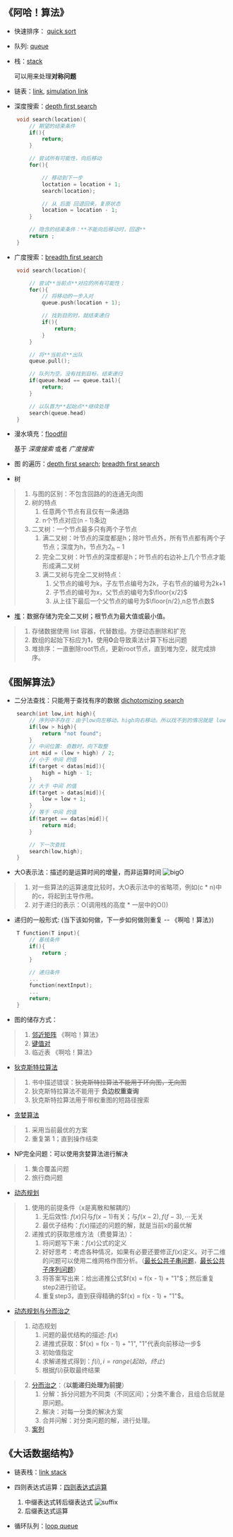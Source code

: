 ## 《阿哈！算法》
* 快速排序： [quick sort](quicksort/quicksort.py)
* 队列: [queue](queue/queue.py)
* 栈：[stack](stack/stack.py)

    可以用来处理**对称问题**

* 链表：[link](link/link.py), [simulation link](link/simLink.py)
* 深度搜索：[depth first search](depthfFirstSearch/depthFirstSearch.py)
```c++
    void search(location){
        // 期望的结束条件
        if(){
            return;
        }

        // 尝试所有可能性，向后移动
        for(){

            // 移动到下一步
            loctation = location + 1;
            search(location);

            // 从 后面 回退回来，复原状态
            location = location - 1;
        }

        // 隐含的结束条件：**不能向后移动时，回退**
        return ;
    }
```

* 广度搜索：[breadth first search](breadth_first_search/breadthFirstSearch.py)
```c++
    void search(location){

        // 尝试**当前点**对应的所有可能性；
        for(){
            // 将移动的一步入对
            queue.push(location + 1);

            // 找到目的时，就结束递归
            if(){
                return;
            }
        }

        // 将**当前点**出队
        queue.pull();

        // 队列为空。没有找到目标，结束递归
        if(queue.head == queue.tail){
            return;
        }

        // 以队首为**起始点**继续处理
        search(queue.head)
    }
```
* 漫水填充：[floodfill](floodFill/floodFill.py)

    基于 *深度搜索*  或者 *广度搜索*

* 图 的遍历：[depth first search](graph_search/depth_first_search.py); [breadth first search](graph_search/breadth_first_search.py)

* 树
> 1. 与图的区别：不包含回路的的连通无向图
> 2. 树的特点
>       1. 任意两个节点有且仅有一条通路
>       2. n个节点对应(n - 1)条边
> 3. 二叉树：一个节点最多只有两个子节点
>       1. 满二叉树：叶节点的深度都是h；除叶节点外，所有节点都有两个子节点；深度为h，节点为$2_h - 1$
>       2. 完全二叉树：叶节点的深度都是h；叶节点的右边补上几个节点才能形成满二叉树
>       3. 满二叉树与完全二叉树特点：
>           1. 父节点的编号为k，子左节点编号为2k，子右节点的编号为2k+1
>           2. 子节点的编号为x，父节点的编号为$\floor{x/2}$
>           3. 从上往下最后一个父节点的编号为$\floor{n/2},n总节点数$

* [堆](tree/heap.py)：数据存储为完全二叉树；根节点为最大值或最小值。
> 1. 存储数据使用 list 容器，代替数组。方便动态删除和扩充
> 2. 数组的起始下标应为**1**，使用**0**会导致乘法计算下标出问题
> 3. 堆排序：一直删除root节点，更新root节点，直到堆为空，就完成排序。

## 《图解算法》
* 二分法查找：只能用于查找有序的数据 [dichotomizing search](dichotomizing_search/dichotomizingSearch.py)
```c++
    search(int low,int high){
        // 序列中不存在：由于low向左移动，high向右移动。所以找不到的情况就是 low > high
        if(low > high){
            return "not found";
        }
        // 中间位置: 奇数时，向下取整
        int mid = (low + high) / 2;
        // 小于 中间 的值
        if(target < datas[mid]){
            high = high - 1;
        }
        // 大于 中间 的值
        if(target > datas[mid]){
            low = low + 1;
        }
        // 等于 中间 的值
        if(target == datas[mid]){
            return mid;
        }

        // 下一次查找
        search(low,high);
    }

```

* 大O表示法：描述的是运算时间的增量，而非运算时间
    ![bigO](image/bigO.png)
> 1. 对一些算法的运算速度比较时，大O表示法中的省略项，例如(c * n)中的c，将起到主导作用。
> 2. 对于递归的表示：O(调用栈的高度 * 一层中的O())

* 递归的一般形式: (当下该如何做，下一步如何做则重复 -- 《啊哈！算法》)
```c++
    T function(T input){
        // 基线条件
        if(){
            return ;
        }

        // 递归条件
        ...
        function(nextInput);
        ...
        return;
    }
```

* 图的储存方式：
> 1. [邻近矩阵](graph_search/breadth_first_search.py) 《啊哈！算法》
> 2. [键值对](graph_search/breadthFirstSearchMap.py)
> 3. 临近表 《啊哈！算法》

* [狄克斯特拉算法](Dijkstra/Dijkstra.py)
> 1. 书中描述错误：~~狄克斯特拉算法不能用于环向图，无向图~~
> 2. 狄克斯特拉算法不能用于 **负边权重查询**
> 3. 狄克斯特拉算法用于带权重图的短路径搜索

* [贪婪算法](greedy/greedy.py)
> 1. 采用当前最优的方案
> 2. 重复第 1；直到操作结束

* NP完全问题：可以使用贪婪算法进行解决
> 1. 集合覆盖问题
> 2. 旅行商问题

* [动态规划](dynamicProgram/backpack.py)
> 1. 使用的前提条件（x是离散和解耦的）
>       1. 无后效性: $f(x)$只与$f(x - 1)$有关；与$f(x-2),f(f-3),\dotsm$无关
>       2. 最优子结构：$f(x)$描述的问题的解，就是当前x的最优解
> 2. 递推式的获取思维方法（费曼算法）：
>       1. 将问题写下来：$f(x)$公式的定义
>       2. 好好思考：考虑各种情况，如果有必要还要修正$f(x)$定义。对于二维的问题可以使用二维网格作图分析。（[最长公共子串问题](dynamicProgram/longestSubstring.py)，[最长公共子序列问题](dynamicProgram/longestSubsequence.py)）
>       3. 将答案写出来：给出递推公式$f(x) = f(x - 1) + "1"$；然后重复step2进行验证。
>       4. 重复step3，直到获得精确的$f(x) = f(x - 1) + "1"$。

* [动态规划与分而治之](https://blog.csdn.net/u010002184/article/details/77046277)
> 1. 动态规划
>       1. 问题的最优结构的描述: $f(x)$
>       2. 递推式获取：$f(x) = f(x - 1) + "1", "1"代表向前移动一步$
>       3. 初始值指定
>       4. 求解递推式得到：$f(i),i = range(起始，终止)$
>       5. 根据$f(i)$获取最终结果

> 2. [分而治之](quicksort/quicksort.py)：（**以能递归处理为前提**）
>       1. 分解：拆分问题为不同类（不同区间）；分类不重合，且组合后就是原问题。
>       2. 解决：对每一分类的解决方案
>       3. 合并问解：对分类问题的解，进行处理。
> 3. [案列](https://leetcode-cn.com/problems/maximum-subarray/solution/dong-tai-gui-hua-fen-zhi-fa-python-dai-ma-java-dai/)



## 《大话数据结构》
* 链表栈：[link stack](stack/LinkStack.py)
* 四则表达式运算：[四则表达式运算](example/calculator.py)

    1. 中缀表达式转后缀表达式
        ![suffix](image/suffixExpression.png)
    2. 后缀表达式运算
* 循环队列：[loop queue](queue/loopQueue.py)